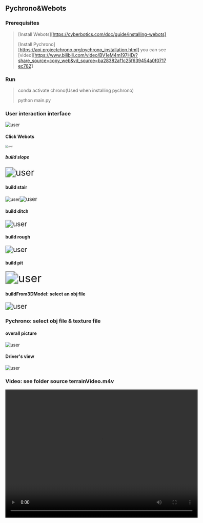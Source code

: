 ## Pychrono&Webots

### Prerequisites

> [Install Webots][https://cyberbotics.com/doc/guide/installing-webots]
>
> [Install Pychrono][https://api.projectchrono.org/pychrono_installation.html] you can see [video][https://www.bilibili.com/video/BV1eM4m197HD/?share_source=copy_web&vd_source=ba28382af1c25f639454a0f0717ec782]




### Run

> conda activate chrono(Used when installing pychrono)
>
> python main.py

### User interaction interface

![user](./source/user.gif)
#### Click Webots
<img src="./source/webots.jpg" alt="user" style="zoom:50%;" />

##### build slope
<img src="./source/slope.png" alt="user" style="zoom:200%;" />

#### build stair
<img src="./source/stairs.jpg" alt="user" style="zoom:100%;" /><img src="./source/stairs2.jpg" alt="user" style="zoom:120%;" />


#### build ditch
<img src="./source/ditch.jpg" alt="user" style="zoom:150%;" />

#### build rough
<img src="./source/rough.jpg" alt="user" style="zoom:150%;" />

#### build pit
<img src="./source/pit.png" alt="user" style="zoom:250%;" />

#### buildFrom3DModel: select an obj file
<img src="./source/3d.jpg" alt="user" style="zoom:150%;" />

### Pychrono: select obj file & texture file
#### overall picture
<img src="./source/chrono1.jpg" alt="user" style="zoom:100%;" />

#### Driver's view
<img src="./source/chrono2.jpg" alt="user" style="zoom:100%;" />

### Video: see folder source terrainVideo.m4v
<video
src="./source/terrainVideo.mov" controls=""
height=400 
width=600> 
</video>


